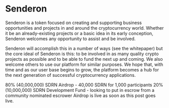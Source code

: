 # Senderon
Senderon is a token focused on creating and supporting business opportunities and projects in and around the cryptocurrency world.
 Whether it be an already-existing projects or a basic idea in its early conception, Senderon welcomes any opportunity to assist and be involved.

Senderon will accomplish this in a number of ways (see the whitepaper) but the core ideal of Senderon is this: to be involved in as many quality crypto projects as possible and to be able to fund the next up and coming.
We also welcome others to use our platform for similar purposes. We hope that, with time and as our user base begins to grow, the platform becomes a hub for the next generation of successful cryptocurrency applications.


80% (40,000,000) SDRN Airdrop - 40,000 SDRN for 1,000 participants
20% (10,000,000) SDRN Development Fund - looking to put in escrow from a community nominated escrower
Airdrop is live as soon as this post goes live.
